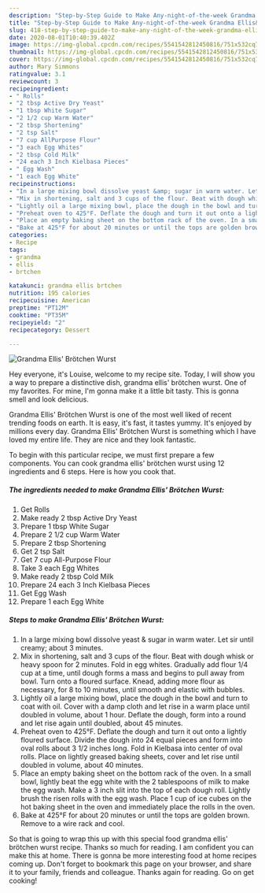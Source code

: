 ```yaml
---
description: "Step-by-Step Guide to Make Any-night-of-the-week Grandma Ellis&amp;#39; Brötchen Wurst"
title: "Step-by-Step Guide to Make Any-night-of-the-week Grandma Ellis&amp;#39; Brötchen Wurst"
slug: 418-step-by-step-guide-to-make-any-night-of-the-week-grandma-ellis-and-39-brotchen-wurst
date: 2020-08-01T10:40:39.402Z
image: https://img-global.cpcdn.com/recipes/5541542812450816/751x532cq70/grandma-ellis-brotchen-wurst-recipe-main-photo.jpg
thumbnail: https://img-global.cpcdn.com/recipes/5541542812450816/751x532cq70/grandma-ellis-brotchen-wurst-recipe-main-photo.jpg
cover: https://img-global.cpcdn.com/recipes/5541542812450816/751x532cq70/grandma-ellis-brotchen-wurst-recipe-main-photo.jpg
author: Mary Simmons
ratingvalue: 3.1
reviewcount: 3
recipeingredient:
- " Rolls"
- "2 tbsp Active Dry Yeast"
- "1 tbsp White Sugar"
- "2 1/2 cup Warm Water"
- "2 tbsp Shortening"
- "2 tsp Salt"
- "7 cup AllPurpose Flour"
- "3 each Egg Whites"
- "2 tbsp Cold Milk"
- "24 each 3 Inch Kielbasa Pieces"
- " Egg Wash"
- "1 each Egg White"
recipeinstructions:
- "In a large mixing bowl dissolve yeast &amp; sugar in warm water. Let sir until creamy; about 3 minutes."
- "Mix in shortening, salt and 3 cups of the flour. Beat with dough whisk or heavy spoon for 2 minutes. Fold in egg whites. Gradually add flour 1/4 cup at a time, until dough forms a mass and begins to pull away from bowl. Turn onto a floured surface. Knead, adding more flour as necessary, for 8 to 10 minutes, until smooth and elastic with bubbles."
- "Lightly oil a large mixing bowl, place the dough in the bowl and turn to coat with oil. Cover with a damp cloth and let rise in a warm place until doubled in volume, about 1 hour. Deflate the dough, form into a round and let rise again until doubled, about 45 minutes."
- "Preheat oven to 425°F. Deflate the dough and turn it out onto a lightly floured surface. Divide the dough into 24 equal pieces and form into oval rolls about 3 1/2 inches long. Fold in Kielbasa into center of oval rolls. Place on lightly greased baking sheets, cover and let rise until doubled in volume, about 40 minutes."
- "Place an empty baking sheet on the bottom rack of the oven. In a small bowl, lightly beat the egg white with the 2 tablespoons of milk to make the egg wash. Make a 3 inch slit into the top of each dough roll. Lightly brush the risen rolls with the egg wash. Place 1 cup of ice cubes on the hot baking sheet in the oven and immediately place the rolls in the oven."
- "Bake at 425°F for about 20 minutes or until the tops are golden brown. Remove to a wire rack and cool."
categories:
- Recipe
tags:
- grandma
- ellis
- brtchen

katakunci: grandma ellis brtchen 
nutrition: 195 calories
recipecuisine: American
preptime: "PT12M"
cooktime: "PT35M"
recipeyield: "2"
recipecategory: Dessert

---
```



![Grandma Ellis&#39; Brötchen Wurst](https://img-global.cpcdn.com/recipes/5541542812450816/751x532cq70/grandma-ellis-brotchen-wurst-recipe-main-photo.jpg)

Hey everyone, it's Louise, welcome to my recipe site. Today, I will show you a way to prepare a distinctive dish, grandma ellis&#39; brötchen wurst. One of my favorites. For mine, I'm gonna make it a little bit tasty. This is gonna smell and look delicious.

Grandma Ellis&#39; Brötchen Wurst is one of the most well liked of recent trending foods on earth. It is easy, it's fast, it tastes yummy. It's enjoyed by millions every day. Grandma Ellis&#39; Brötchen Wurst is something which I have loved my entire life. They are nice and they look fantastic.




To begin with this particular recipe, we must first prepare a few components. You can cook grandma ellis&#39; brötchen wurst using 12 ingredients and 6 steps. Here is how you cook that.

<!--inarticleads1-->

##### The ingredients needed to make Grandma Ellis&#39; Brötchen Wurst:

1. Get  Rolls
1. Make ready 2 tbsp Active Dry Yeast
1. Prepare 1 tbsp White Sugar
1. Prepare 2 1/2 cup Warm Water
1. Prepare 2 tbsp Shortening
1. Get 2 tsp Salt
1. Get 7 cup All-Purpose Flour
1. Take 3 each Egg Whites
1. Make ready 2 tbsp Cold Milk
1. Prepare 24 each 3 Inch Kielbasa Pieces
1. Get  Egg Wash
1. Prepare 1 each Egg White




<!--inarticleads2-->

##### Steps to make Grandma Ellis&#39; Brötchen Wurst:

1. In a large mixing bowl dissolve yeast &amp; sugar in warm water. Let sir until creamy; about 3 minutes.
1. Mix in shortening, salt and 3 cups of the flour. Beat with dough whisk or heavy spoon for 2 minutes. Fold in egg whites. Gradually add flour 1/4 cup at a time, until dough forms a mass and begins to pull away from bowl. Turn onto a floured surface. Knead, adding more flour as necessary, for 8 to 10 minutes, until smooth and elastic with bubbles.
1. Lightly oil a large mixing bowl, place the dough in the bowl and turn to coat with oil. Cover with a damp cloth and let rise in a warm place until doubled in volume, about 1 hour. Deflate the dough, form into a round and let rise again until doubled, about 45 minutes.
1. Preheat oven to 425°F. Deflate the dough and turn it out onto a lightly floured surface. Divide the dough into 24 equal pieces and form into oval rolls about 3 1/2 inches long. Fold in Kielbasa into center of oval rolls. Place on lightly greased baking sheets, cover and let rise until doubled in volume, about 40 minutes.
1. Place an empty baking sheet on the bottom rack of the oven. In a small bowl, lightly beat the egg white with the 2 tablespoons of milk to make the egg wash. Make a 3 inch slit into the top of each dough roll. Lightly brush the risen rolls with the egg wash. Place 1 cup of ice cubes on the hot baking sheet in the oven and immediately place the rolls in the oven.
1. Bake at 425°F for about 20 minutes or until the tops are golden brown. Remove to a wire rack and cool.




So that is going to wrap this up with this special food grandma ellis&#39; brötchen wurst recipe. Thanks so much for reading. I am confident you can make this at home. There is gonna be more interesting food at home recipes coming up. Don't forget to bookmark this page on your browser, and share it to your family, friends and colleague. Thanks again for reading. Go on get cooking!
